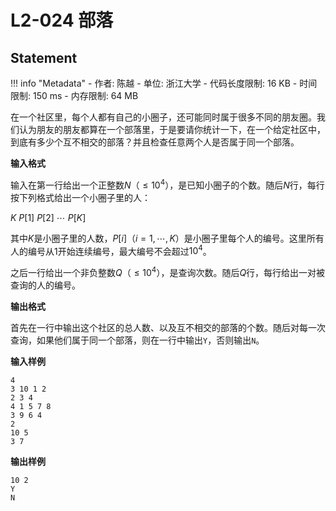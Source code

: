 
# L2-024 部落

## Statement

!!! info "Metadata"
    - 作者: 陈越
    - 单位: 浙江大学
    - 代码长度限制: 16 KB
    - 时间限制: 150 ms
    - 内存限制: 64 MB

在一个社区里，每个人都有自己的小圈子，还可能同时属于很多不同的朋友圈。我们认为朋友的朋友都算在一个部落里，于是要请你统计一下，在一个给定社区中，到底有多少个互不相交的部落？并且检查任意两个人是否属于同一个部落。

**输入格式**

输入在第一行给出一个正整数$N$（$\le 10^4$），是已知小圈子的个数。随后$N$行，每行按下列格式给出一个小圈子里的人：

$K$ $P[1]$ $P[2]$ $\cdots$ $P[K]$

其中$K$是小圈子里的人数，$P[i]$（$i=1, \cdots , K$）是小圈子里每个人的编号。这里所有人的编号从1开始连续编号，最大编号不会超过$10^4$。

之后一行给出一个非负整数$Q$（$\le 10^4$），是查询次数。随后$Q$行，每行给出一对被查询的人的编号。


**输出格式**

首先在一行中输出这个社区的总人数、以及互不相交的部落的个数。随后对每一次查询，如果他们属于同一个部落，则在一行中输出`Y`，否则输出`N`。

**输入样例**
```plaintext
4
3 10 1 2
2 3 4
4 1 5 7 8
3 9 6 4
2
10 5
3 7
```

**输出样例**
```plaintext
10 2
Y
N
```
